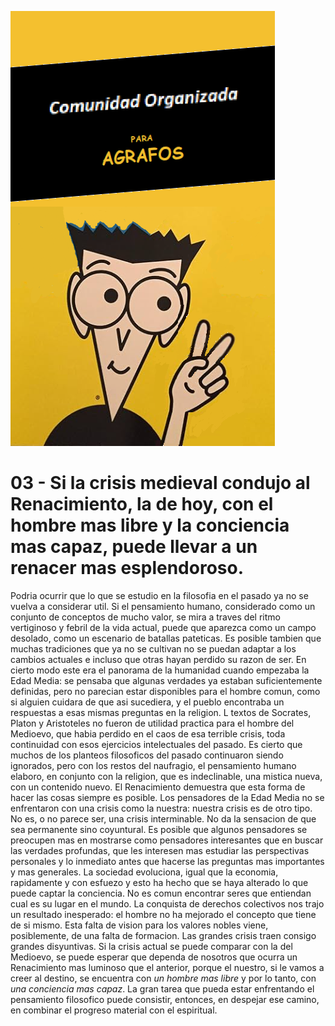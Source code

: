 ![](comunidad-organizada-para-agrafos.png)

# 03 - Si la crisis medieval condujo al Renacimiento, la de hoy, con el hombre mas libre y la conciencia mas capaz, puede llevar a un renacer mas esplendoroso.

Podria ocurrir que lo que se estudio en la filosofia en el pasado ya no se vuelva a considerar util. Si el pensamiento
humano, considerado como un conjunto de conceptos de mucho valor, se mira a traves del ritmo vertiginoso y febril de
la vida actual, puede que aparezca como un campo desolado, como un escenario de batallas pateticas. Es posible tambien
que muchas tradiciones que ya no se cultivan no se puedan adaptar a los cambios actuales e incluso que otras hayan
perdido su razon de ser. En cierto modo este era el panorama de la humanidad cuando empezaba la Edad Media: se pensaba
que algunas verdades ya estaban suficientemente definidas, pero no parecian estar disponibles para el hombre comun,
como si alguien cuidara de que asi sucediera, y el pueblo encontraba un respuestas a esas mismas preguntas en la religion.
L textos de Socrates, Platon y Aristoteles no fueron de utilidad practica para el hombre
del Medioevo, que habia perdido en el caos de esa terrible crisis, toda continuidad con esos ejercicios intelectuales
del pasado. Es cierto que muchos de los planteos filosoficos del pasado continuaron siendo ignorados, pero con los
restos del naufragio, el pensamiento humano elaboro, en conjunto con la religion, que es indeclinable, una mistica
nueva, con un contenido nuevo.
El Renacimiento demuestra que esta forma de hacer las cosas siempre es posible. Los pensadores de la Edad Media no
se enfrentaron con una crisis como la nuestra: nuestra crisis es de otro tipo. No es, o no parece ser, una crisis
interminable. No da la sensacion de que sea permanente sino coyuntural.
Es posible que algunos pensadores se preocupen mas en mostrarse como pensadores interesantes que en buscar las verdades
profundas, que les interesen mas estudiar las perspectivas personales y lo inmediato antes que hacerse las preguntas
mas importantes y mas generales. La sociedad evoluciona, igual que la economia, rapidamente y con esfuezo y esto
ha hecho que se haya alterado lo que puede captar la conciencia.
No es comun encontrar seres que entiendan cual es su lugar en el mundo. La conquista de derechos colectivos nos trajo
un resultado inesperado: el hombre no ha mejorado el concepto que tiene de si mismo. Esta falta de vision para los
valores nobles viene, posiblemente, de una falta de formacion.
Las grandes crisis traen consigo grandes disyuntivas. Si la crisis actual se puede comparar con la del Medioevo, se
puede esperar que dependa de nosotros que ocurra un Renacimiento mas luminoso que el anterior, porque el nuestro,
si le vamos a creer al destino, se encuentra con *un hombre mas libre* y por lo tanto, con *una conciencia mas capaz*.
La gran tarea que pueda estar enfrentando el pensamiento filosofico puede consistir, entonces, en despejar ese camino,
en combinar el progreso material con el espiritual.